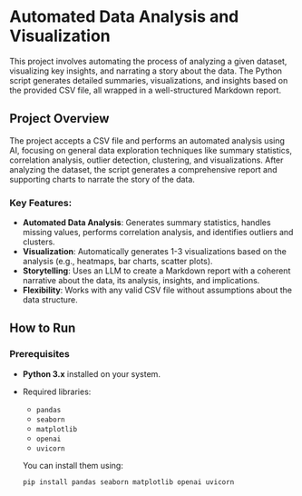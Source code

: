 # Automated Data Analysis and Visualization

This project involves automating the process of analyzing a given dataset, visualizing key insights, and narrating a story about the data. The Python script generates detailed summaries, visualizations, and insights based on the provided CSV file, all wrapped in a well-structured Markdown report. 

## Project Overview

The project accepts a CSV file and performs an automated analysis using AI, focusing on general data exploration techniques like summary statistics, correlation analysis, outlier detection, clustering, and visualizations. After analyzing the dataset, the script generates a comprehensive report and supporting charts to narrate the story of the data.

### Key Features:
- **Automated Data Analysis**: Generates summary statistics, handles missing values, performs correlation analysis, and identifies outliers and clusters.
- **Visualization**: Automatically generates 1-3 visualizations based on the analysis (e.g., heatmaps, bar charts, scatter plots).
- **Storytelling**: Uses an LLM to create a Markdown report with a coherent narrative about the data, its analysis, insights, and implications.
- **Flexibility**: Works with any valid CSV file without assumptions about the data structure.

## How to Run

### Prerequisites
- **Python 3.x** installed on your system.
- Required libraries:
    - `pandas`
    - `seaborn`
    - `matplotlib`
    - `openai`
    - `uvicorn`
  
  You can install them using:
  
  ```bash
  pip install pandas seaborn matplotlib openai uvicorn
